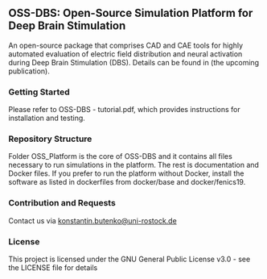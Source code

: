## OSS-DBS: Open-Source Simulation Platform for Deep Brain Stimulation

An open-source package that comprises
CAD and CAE tools for highly automated
evaluation of electric field distribution and neural activation during Deep Brain
Stimulation (DBS). Details can be found in (the upcoming publication).

### Getting Started

Please refer to OSS-DBS - tutorial.pdf, which provides instructions for installation and testing.

### Repository Structure

Folder OSS_Platform is the core of OSS-DBS and it contains all files necessary to run simulations in the platform. 
The rest is documentation and Docker files. If you prefer to run the platform without Docker, install the software as listed in dockerfiles from docker/base and docker/fenics19.  

### Contribution and Requests

Contact us via konstantin.butenko@uni-rostock.de

### License
This project is licensed under the GNU General Public License v3.0 - see the LICENSE file for details
